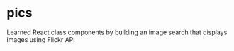 # pics
Learned React class components by building an image search that displays images using Flickr API
